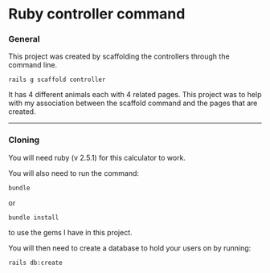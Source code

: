 # Ruby controller command

### General

This project was created by scaffolding the controllers through the command line.

```
rails g scaffold controller
```

It has 4 different animals each with 4 related pages. This project was to help with my association between the scaffold command and the pages that are created.

---

### Cloning

You will need ruby (v 2.5.1) for this calculator to work.

You will also need to run the command:
```
bundle
```
or
```
bundle install
```
to use the gems I have in this project.

You will then need to create a database to hold your users on by running:
```
rails db:create
```
